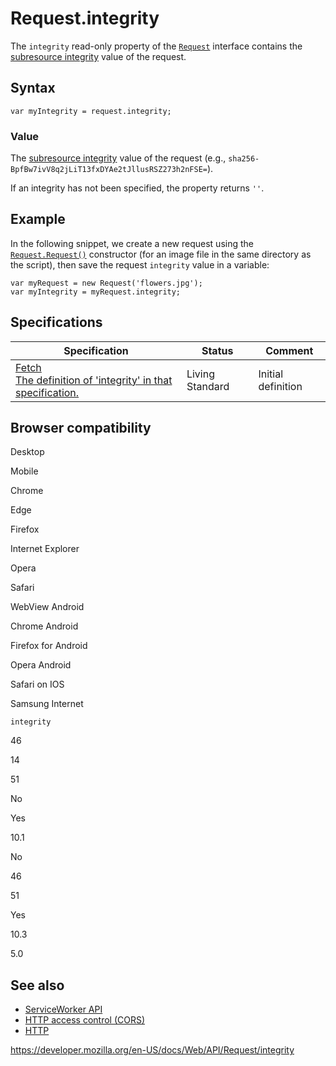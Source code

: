 # Request.integrity

The `integrity` read-only property of the [`Request`](../request) interface contains the [subresource integrity](https://developer.mozilla.org/en-US/docs/Web/Security/Subresource_Integrity) value of the request.

## Syntax

    var myIntegrity = request.integrity;

### Value

The [subresource integrity](https://developer.mozilla.org/en-US/docs/Web/Security/Subresource_Integrity) value of the request (e.g., `sha256-BpfBw7ivV8q2jLiT13fxDYAe2tJllusRSZ273h2nFSE=`).

If an integrity has not been specified, the property returns `''`.

## Example

In the following snippet, we create a new request using the [`Request.Request()`](request) constructor (for an image file in the same directory as the script), then save the request `integrity` value in a variable:

    var myRequest = new Request('flowers.jpg');
    var myIntegrity = myRequest.integrity;

## Specifications

<table><thead><tr class="header"><th>Specification</th><th>Status</th><th>Comment</th></tr></thead><tbody><tr class="odd"><td><a href="https://fetch.spec.whatwg.org/#dom-request-integrity">Fetch<br />
<span class="small">The definition of 'integrity' in that specification.</span></a></td><td><span class="spec-living">Living Standard</span></td><td>Initial definition</td></tr></tbody></table>

## Browser compatibility

Desktop

Mobile

Chrome

Edge

Firefox

Internet Explorer

Opera

Safari

WebView Android

Chrome Android

Firefox for Android

Opera Android

Safari on IOS

Samsung Internet

`integrity`

46

14

51

No

Yes

10.1

No

46

51

Yes

10.3

5.0

## See also

- [ServiceWorker API](../service_worker_api)
- [HTTP access control (CORS)](https://developer.mozilla.org/en-US/docs/Web/HTTP/CORS)
- [HTTP](https://developer.mozilla.org/en-US/docs/Web/HTTP)

<a href="https://developer.mozilla.org/en-US/docs/Web/API/Request/integrity" class="_attribution-link">https://developer.mozilla.org/en-US/docs/Web/API/Request/integrity</a>

